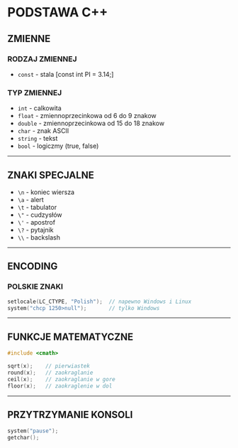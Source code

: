 # PODSTAWA C++

## ZMIENNE

### RODZAJ ZMIENNEJ
- `const` - stala [const int PI = 3.14;]

### TYP ZMIENNEJ
- `int` - calkowita
- `float` - zmiennoprzecinkowa od 6 do 9 znakow
- `double` - zmiennoprzecinkowa od 15 do 18 znakow
- `char` - znak ASCII
- `string` - tekst
- `bool` - logiczmy (true, false)

---

## ZNAKI SPECJALNE

- `\n` - koniec wiersza
- `\a` - alert
- `\t` - tabulator
- `\"` - cudzysłów
- `\'` - apostrof
- `\?` - pytajnik
- `\\` - backslash

---

## ENCODING

### POLSKIE ZNAKI

```cpp
setlocale(LC_CTYPE, "Polish");  // napewno Windows i Linux
system("chcp 1250>null");       // tylko Windows
```

---

## FUNKCJE MATEMATYCZNE

```cpp
#include <cmath>

sqrt(x);    // pierwiastek
round(x);   // zaokraglanie
ceil(x);    // zaokraglanie w gore
floor(x);   // zaokraglenie w dol
```

---

## PRZYTRZYMANIE KONSOLI

```cpp
system("pause");
getchar();
```
